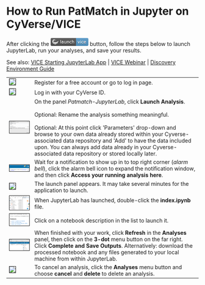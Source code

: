 # How to Run PatMatch in Jupyter on CyVerse/VICE

After clicking the [![Vice](vice_badge.png)](https://de.cyverse.org/de/?type=apps&app-id=??????????????????????????&system-id=de) button, follow the steps below to launch JupyterLab, run your analyses, and save your results.

See also: [VICE Starting JupyterLab App](https://cyverse-visual-interactive-computing-environment.readthedocs-hosted.com/en/latest/user_guide/quick-jupyter.html) | 
[VICE Webinar](https://www.youtube.com/watch?v=KpBC0nScfL0) | 
[Discovery Environment Guide](https://learning.cyverse.org/projects/discovery-environment-guide/en/latest/)

| | |
|:-- |:-- |
| <img class="tool-thumb" style="border-style: solid; border-width: 1px;" src="https://raw.githubusercontent.com/sbl-sdsc/mmtf-genomics/master/docs/vice_step1.png" width="200" /> | Register for a free account or go to log in page. |
| <img class="tool-thumb" style="border-style: solid; border-width: 1px;" src="https://raw.githubusercontent.com/sbl-sdsc/mmtf-genomics/master/docs/vice_step2.png" width="200" /> | Log in with your CyVerse ID. |
| <img class="tool-thumb" style="border-style: solid; border-width: 1px;" src="https://raw.githubusercontent.com/fomightez/patmatch-binder/master/docs/PatMatch_VICEwindow.png" width="200" /> | On the panel *Patmatch-JupyterLab*, click **Launch Analysis**. </br><br>Optional: Rename the analysis something meaningful.</br> <br>Optional: At this point click 'Parameters' drop-down and browse to your own data already stored within your Cyverse-associated data repository and 'Add' to have the data included upon. You can always add data already in your Cyverse-associated data repository or stored locally later.</br>|
| <img class="tool-thumb" style="border-style: solid; border-width: 1px;" src="https://raw.githubusercontent.com/fomightez/patmatch-binder/master/docs/notification_opened_with_bell.png" width="200" /> | Wait for a notification to show up in to top right corner (*alarm bell*), click the alarm bell icon to expand the notification window, and then click **Access your running analysis here**.  |
| <img class="tool-thumb" style="border-style: solid; border-width: 1px;" src="https://raw.githubusercontent.com/sbl-sdsc/mmtf-genomics/master/docs/vice_step5.png" width="200" /> | The launch panel appears. It may take several minutes for the application to launch.   |
| <img class="tool-thumb" style="border-style: solid; border-width: 1px;" src="https://raw.githubusercontent.com/fomightez/patmatch-binder/master/docs/patmach_opening_directory.png" width="200" /> | When JupyterLab has launched, double-click the **index.ipynb** file. |
| <img class="tool-thumb" style="border-style: solid; border-width: 1px;" src="https://raw.githubusercontent.com/fomightez/patmatch-binder/master/docs/notebooks_listed_index.png" width="200" /> | Click on a notebook description in the list to launch it.  |
| <img class="tool-thumb" style="border-style: solid; border-width: 1px;" src="https://raw.githubusercontent.com/fomightez/patmatch-binder/master/docs/patmatch_cyverse_analyses_win.png" width="200" /> | When finished with your work, click **Refresh** in the **Analyses** panel, then click on the **3-dot** menu button on the far right. Click **Complete and Save Outputs**. Alternatively: download the processed notebook and any files generated to your local machine from within JupyterLab. |
| <img class="tool-thumb" style="border-style: solid; border-width: 1px;" src="https://raw.githubusercontent.com/sbl-sdsc/mmtf-genomics/master/docs/vice_step9.png" width="200" /> | To cancel an analysis, click the **Analyses** menu button and choose **cancel** and **delete** to delete an analysis. |